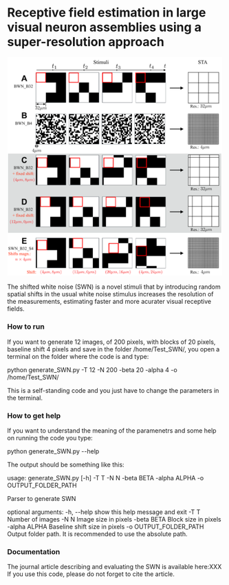 #  Receptive field estimation in large visual neuron assemblies using a super-resolution approach

<img src="./Fig1.png" width="500">

The shifted white noise (SWN) is a novel stimuli that by introducing random spatial shifts in the usual white noise stimulus increases the resolution of the measurements, estimating faster and more acurater visual receptive fields.


### How to run

If you want to generate 12 images, of 200 pixels, with blocks of 20 pixels, baseline shift 4 pixels and save in the folder /home/Test_SWN/, you open a terminal on the folder where the code is and type:

python generate_SWN.py -T 12 -N 200 -beta 20 -alpha 4 -o /home/Test_SWN/

This is a self-standing code and you just have to change the parameters in the terminal.

### How to get help

If you want to understand the meaning of the paramenetrs and some help on running the code you type: 

python generate_SWN.py --help 

The output should be something like this:

usage: generate_SWN.py [-h] -T T -N N -beta BETA -alpha ALPHA -o OUTPUT_FOLDER_PATH

Parser to generate SWN

optional arguments:
  -h, --help            show this help message and exit
  -T T                  Number of images
  -N N                  Image size in pixels
  -beta BETA            Block size in pixels
  -alpha ALPHA          Baseline shift size in pixels
  -o OUTPUT_FOLDER_PATH
                        Output folder path. It is recommended to use the absolute path.


### Documentation
The journal article describing and evaluating the SWN is available here:XXX
If you use this code, please do not forget to cite the article. 


